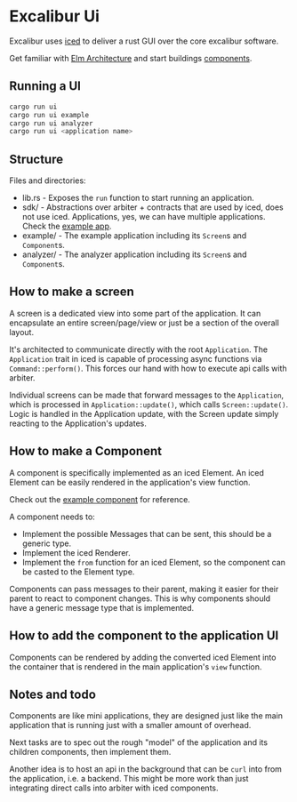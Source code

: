 # Excalibur Ui

Excalibur uses [iced](https://github.com/iced-rs/iced) to deliver a rust GUI over the core excalibur software.

Get familiar with [Elm Architecture](https://guide.elm-lang.org/architecture/) and start buildings [components](./src/components/).

## Running a UI

```bash
cargo run ui
cargo run ui example
cargo run ui analyzer
cargo run ui <application name>
```

## Structure
Files and directories:
- lib.rs - Exposes the `run` function to start running an application.
- sdk/ - Abstractions over arbiter + contracts that are used by iced, does not use iced.
Applications, yes, we can have multiple applications. Check the [example app](./src/app/example.rs).
- example/ - The example application including its `Screen`s and `Component`s.
- analyzer/ - The analyzer application including its `Screen`s and `Component`s.


## How to make a screen

A screen is a dedicated view into some part of the application. It can encapsulate an entire screen/page/view or just be a section of the overall layout.

It's architected to communicate directly with the root `Application`. The `Application` trait in iced is capable of processing async functions via `Command::perform()`. This forces our hand with how to execute api calls with arbiter.

Individual screens can be made that forward messages to the `Application`, which is processed in `Application::update()`, which calls `Screen::update()`. Logic is handled in the Application update, with the Screen update simply reacting to the Application's updates. 

## How to make a Component

A component is specifically implemented as an iced Element. An iced Element can be easily rendered in the application's view function.

Check out the [example component](./src/components/example.rs) for reference.

A component needs to:
- Implement the possible Messages that can be sent, this should be a generic type.
- Implement the iced Renderer.
- Implement the `from` function for an iced Element, so the component can be casted to the Element type.

Components can pass messages to their parent, making it easier for their parent to react to component changes. This is why components should have a generic message type that is implemented.

## How to add the component to the application UI

Components can be rendered by adding the converted iced Element into the container that is rendered in the main application's `view` function.


## Notes and todo

Components are like mini applications, they are designed just like the main application that is running just with a smaller amount of overhead.

Next tasks are to spec out the rough "model" of the application and its children components, then implement them.

Another idea is to host an api in the background that can be `curl` into from the application, i.e. a backend. This might be more work than just integrating direct calls into arbiter with iced components.